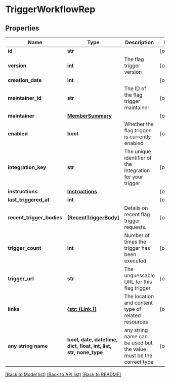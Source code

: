 # TriggerWorkflowRep


## Properties
Name | Type | Description | Notes
------------ | ------------- | ------------- | -------------
**id** | **str** |  | [optional] 
**version** | **int** | The flag trigger version | [optional] 
**creation_date** | **int** |  | [optional] 
**maintainer_id** | **str** | The ID of the flag trigger maintainer | [optional] 
**maintainer** | [**MemberSummary**](MemberSummary.md) |  | [optional] 
**enabled** | **bool** | Whether the flag trigger is currently enabled | [optional] 
**integration_key** | **str** | The unique identifier of the integration for your trigger | [optional] 
**instructions** | [**Instructions**](Instructions.md) |  | [optional] 
**last_triggered_at** | **int** |  | [optional] 
**recent_trigger_bodies** | [**[RecentTriggerBody]**](RecentTriggerBody.md) | Details on recent flag trigger requests. | [optional] 
**trigger_count** | **int** | Number of times the trigger has been executed | [optional] 
**trigger_url** | **str** | The unguessable URL for this flag trigger | [optional] 
**links** | [**{str: (Link,)}**](Link.md) | The location and content type of related resources | [optional] 
**any string name** | **bool, date, datetime, dict, float, int, list, str, none_type** | any string name can be used but the value must be the correct type | [optional]

[[Back to Model list]](../README.md#documentation-for-models) [[Back to API list]](../README.md#documentation-for-api-endpoints) [[Back to README]](../README.md)


